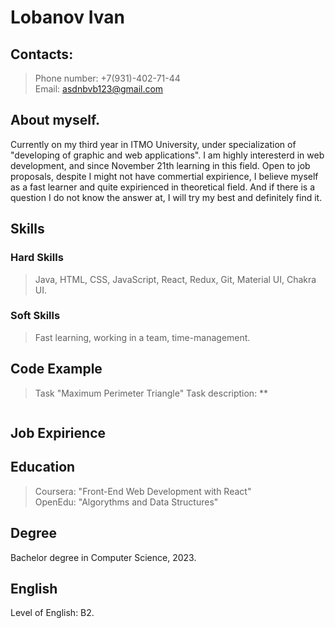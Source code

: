 # Lobanov Ivan
## Contacts:
> Phone number: +7(931)-402-71-44  
> Email: [asdnbvb123@gmail.com](asdnbvb123@gmail.com)
## About myself.
Currently on my third year in ITMO University, under specialization of "developing of graphic and web applications". I am highly interesterd in web development, and since November 21th learning in this field. Open to job proposals, despite I might not have commertial expirience, I believe myself as a fast learner and quite expirienced in theoretical field. And if there is a question I do not know the answer at, I will try my best and definitely find it.
## Skills
### Hard Skills
> Java, HTML, CSS, JavaScript, React, Redux, Git, Material UI, Chakra UI.
### Soft Skills
>Fast learning, working in a team, time-management. 
## Code Example
> Task "Maximum Perimeter Triangle"
Task description: 
**
```

```
## Job Expirience
## Education
> Coursera: "Front-End Web Development with React"  
> OpenEdu: "Algorythms and Data Structures"
## Degree
Bachelor degree in Computer Science, 2023.
## English
Level of English: B2.
